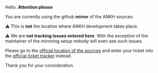 
Hello. __Attention please__

You are currently using the github __mirror__ of the ANKH sources.

:warning: This is __not__ the location where ANKH development takes place.

:warning: We are __not tracking issues entered here__. With the
exception of the maintainer of the mirroring setup nobody will even
see such issues.

Please go to the
[official location of the sources](https://core.tcl-lang.org/akupries/ankh)
and enter your ticket into the
[official ticket tracker](https://core.tcl-lang.org/akupries/ankh/reportlist)
instead.

Thank you for your consideration.
